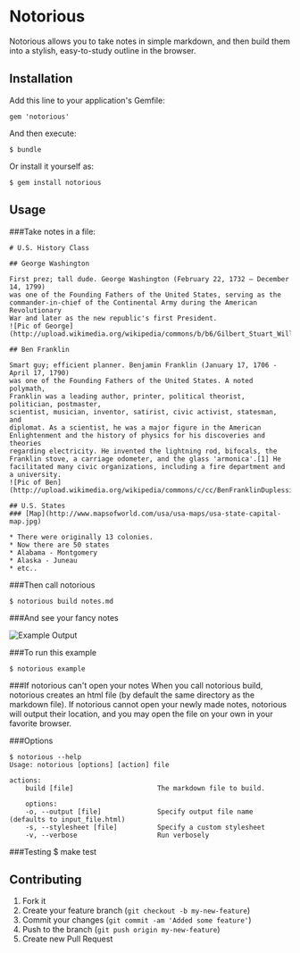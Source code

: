 # Notorious

Notorious allows you to take notes in simple markdown, and then build them
into a stylish, easy-to-study outline in the browser.

## Installation

Add this line to your application's Gemfile:

    gem 'notorious'

And then execute:

    $ bundle

Or install it yourself as:

    $ gem install notorious

## Usage

###Take notes in a file:
    <!-- notes.md -->

    # U.S. History Class

    ## George Washington

    First prez; tall dude. George Washington (February 22, 1732 – December 14, 1799)
    was one of the Founding Fathers of the United States, serving as the
    commander-in-chief of the Continental Army during the American Revolutionary
    War and later as the new republic's first President.
    ![Pic of George](http://upload.wikimedia.org/wikipedia/commons/b/b6/Gilbert_Stuart_Williamstown_Portrait_of_George_Washington.jpg)

    ## Ben Franklin

    Smart guy; efficient planner. Benjamin Franklin (January 17, 1706 - April 17, 1790)
    was one of the Founding Fathers of the United States. A noted polymath,
    Franklin was a leading author, printer, political theorist, politician, postmaster,
    scientist, musician, inventor, satirist, civic activist, statesman, and
    diplomat. As a scientist, he was a major figure in the American
    Enlightenment and the history of physics for his discoveries and theories
    regarding electricity. He invented the lightning rod, bifocals, the
    Franklin stove, a carriage odometer, and the glass 'armonica'.[1] He
    facilitated many civic organizations, including a fire department and a university.
    ![Pic of Ben](http://upload.wikimedia.org/wikipedia/commons/c/cc/BenFranklinDuplessis.jpg)

    ## U.S. States
    ### [Map](http://www.mapsofworld.com/usa/usa-maps/usa-state-capital-map.jpg)

    * There were originally 13 colonies.
    * Now there are 50 states
    * Alabama - Montgomery
    * Alaska - Juneau
    * etc..

###Then call notorious

    $ notorious build notes.md

###And see your fancy notes

![Example Output](https://raw.github.com/zackrw/notorious/v1/spec/examples/example.png)

###To run this example

    $ notorious example

###If notorious can't open your notes
When you call notorious build, notorious creates an html file (by default the same
directory as the markdown file). If notorious cannot open your newly made notes,
notorious will output their location, and you may open the file on your own in
your favorite browser.


###Options

    $ notorious --help
    Usage: notorious [options] [action] file

    actions:
        build [file]                     The markdown file to build.

        options:
        -o, --output [file]              Specify output file name (defaults to input_file.html)
        -s, --stylesheet [file]          Specify a custom stylesheet
        -v, --verbose                    Run verbosely

###Testing
    $ make test

## Contributing

1. Fork it
2. Create your feature branch (`git checkout -b my-new-feature`)
3. Commit your changes (`git commit -am 'Added some feature'`)
4. Push to the branch (`git push origin my-new-feature`)
5. Create new Pull Request
